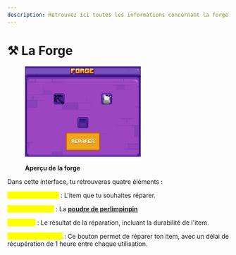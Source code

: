 ```yaml
---
description: Retrouvez ici toutes les informations concernant la forge
---
```


# ⚒️ La Forge

<figure><img src="../../.gitbook/assets/image (1) (1).png" alt="" width="263"><figcaption><p><strong>Aperçu de la forge</strong></p></figcaption></figure>

Dans cette interface, tu retrouveras quatre éléments :

<mark style="color:yellow;">**En haut à gauche**</mark> : L'item que tu souhaites réparer.

<mark style="color:yellow;">**En haut à droite**</mark> : La [**poudre de perlimpinpin**](./)

<mark style="color:yellow;">**Au milieu**</mark> : Le résultat de la réparation, incluant la durabilité de l'item.

<mark style="color:yellow;">**Le bouton Réparer**</mark> : Ce bouton permet de réparer ton item, avec un délai de récupération de 1 heure entre chaque utilisation.

